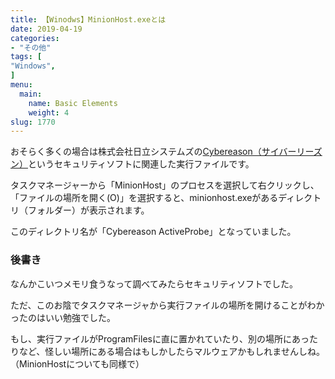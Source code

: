 ```yaml
---
title: 【Winodws】MinionHost.exeとは
date: 2019-04-19
categories:
- "その他"
tags: [
"Windows",
]
menu:
  main:
    name: Basic Elements
    weight: 4
slug: 1770
---
```


おそらく多くの場合は株式会社日立システムズの[Cybereason（サイバーリーズン）](https://www.hitachi-systems.com/solution/t01/shield/cybereason.html)というセキュリティソフトに関連した実行ファイルです。

タスクマネージャーから「MinionHost」のプロセスを選択して右クリックし、「ファイルの場所を開く(O)」を選択すると、minionhost.exeがあるディレクトリ（フォルダー）が表示されます。

このディレクトリ名が「Cybereason ActiveProbe」となっていました。

### 後書き

なんかこいつメモリ食うなって調べてみたらセキュリティソフトでした。

ただ、このお陰でタスクマネージャから実行ファイルの場所を開けることがわかったのはいい勉強でした。

もし、実行ファイルがProgramFilesに直に置かれていたり、別の場所にあったりなど、怪しい場所にある場合はもしかしたらマルウェアかもしれませんしね。（MinionHostについても同様で）